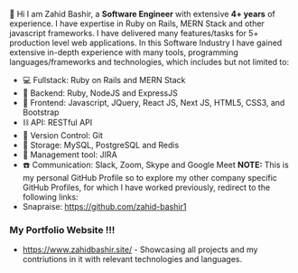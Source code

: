 👋 Hi I am Zahid Bashir, a **Software Engineer** with extensive **4+ years** of experience. I have expertise in Ruby on Rails, MERN Stack and other javascript frameworks. I have delivered many features/tasks for 5+ production level web applications.
In this Software Industry I have gained extensive in-depth experience with many tools, programming languages/frameworks and technologies, which includes but not limited to:
- 💻 Fullstack: Ruby on Rails and MERN Stack
- 🤖 Backend: Ruby, NodeJS and ExpressJS
- 🎨 Frontend: Javascript, JQuery, React JS, Next JS, HTML5, CSS3, and Bootstrap
- ⛓️ API: RESTful API
- 🔗 Version Control: Git
- 💾 Storage: MySQL, PostgreSQL and Redis
- 🔭 Management tool: JIRA
- ☎️ Communication: Slack, Zoom, Skype and Google Meet
**NOTE:**
This is my personal GitHub Profile so to explore my other company specific GitHub Profiles, for which I have worked previously, redirect to the following links:
- Snapraise: https://github.com/zahid-bashir1

### My Portfolio Website !!!
- https://www.zahidbashir.site/ -  Showcasing all projects and my contriutions in it with relevant technologies and languages.
